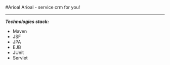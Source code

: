 #Arioal
Arioal - service crm for you!

---

___Technologies stack:___
- Maven
- JSF
- JPA
- EJB
- JUnit
- Servlet